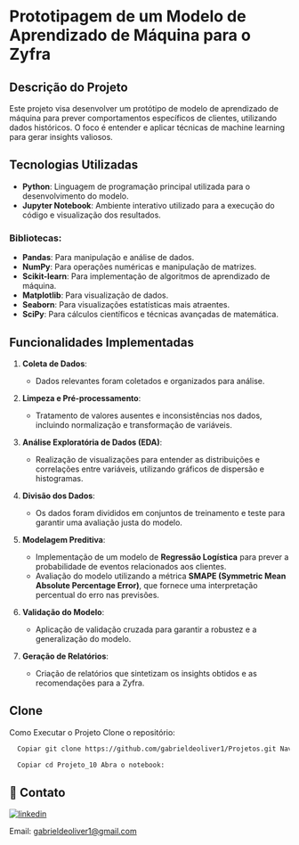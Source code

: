 
# Prototipagem de um Modelo de Aprendizado de Máquina para o Zyfra

## Descrição do Projeto
Este projeto visa desenvolver um protótipo de modelo de aprendizado de máquina para prever comportamentos específicos de clientes, utilizando dados históricos. O foco é entender e aplicar técnicas de machine learning para gerar insights valiosos.

## Tecnologias Utilizadas
- **Python**: Linguagem de programação principal utilizada para o desenvolvimento do modelo.
- **Jupyter Notebook**: Ambiente interativo utilizado para a execução do código e visualização dos resultados.

### Bibliotecas:
- **Pandas**: Para manipulação e análise de dados.
- **NumPy**: Para operações numéricas e manipulação de matrizes.
- **Scikit-learn**: Para implementação de algoritmos de aprendizado de máquina.
- **Matplotlib**: Para visualização de dados.
- **Seaborn**: Para visualizações estatísticas mais atraentes.
- **SciPy**: Para cálculos científicos e técnicas avançadas de matemática.

## Funcionalidades Implementadas

1. **Coleta de Dados**:
   - Dados relevantes foram coletados e organizados para análise.

2. **Limpeza e Pré-processamento**:
   - Tratamento de valores ausentes e inconsistências nos dados, incluindo normalização e transformação de variáveis.

3. **Análise Exploratória de Dados (EDA)**:
   - Realização de visualizações para entender as distribuições e correlações entre variáveis, utilizando gráficos de dispersão e histogramas.

4. **Divisão dos Dados**:
   - Os dados foram divididos em conjuntos de treinamento e teste para garantir uma avaliação justa do modelo.

5. **Modelagem Preditiva**:
   - Implementação de um modelo de **Regressão Logística** para prever a probabilidade de eventos relacionados aos clientes.
   - Avaliação do modelo utilizando a métrica **SMAPE (Symmetric Mean Absolute Percentage Error)**, que fornece uma interpretação percentual do erro nas previsões.

6. **Validação do Modelo**:
   - Aplicação de validação cruzada para garantir a robustez e a generalização do modelo.

7. **Geração de Relatórios**:
   - Criação de relatórios que sintetizam os insights obtidos e as recomendações para a Zyfra.

## Clone

Como Executar o Projeto Clone o repositório:

```bash
  Copiar git clone https://github.com/gabrieldeoliver1/Projetos.git Navegue até o diretório do projeto:
```

```bash
  Copiar cd Projeto_10 Abra o notebook:
```







## 🔗 Contato

[![linkedin](https://img.shields.io/badge/linkedin-0A66C2?style=for-the-badge&logo=linkedin&logoColor=white)](https://www.linkedin.com/in/gabrieldeoliver1/)

Email: gabrieldeoliver1@gmail.com
